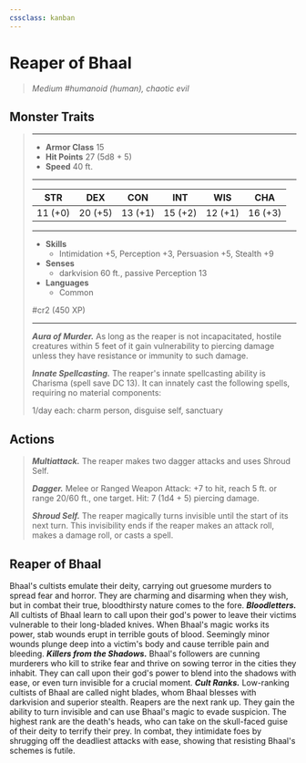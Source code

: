 ```yaml
---
cssclass: kanban
---
```


# Reaper of Bhaal
>*Medium #humanoid (human), chaotic evil*
## Monster Traits
>___
>- **Armor Class** 15
>- **Hit Points** 27 (5d8 + 5)
>- **Speed** 40 ft.
>___
>|STR|DEX|CON|INT|WIS|CHA|
>|:---:|:---:|:---:|:---:|:---:|:---:|
>|11 (+0)|20 (+5)|13 (+1)|15 (+2)|12 (+1)|16 (+3)|
>___
>- **Skills**
>	 - Intimidation +5, Perception +3, Persuasion +5, Stealth +9
>- **Senses**
>	 - darkvision 60 ft., passive Perception 13
>- **Languages**
>	 - Common
>
> #cr2 (450 XP)
>___
>***Aura of Murder.*** As long as the reaper is not incapacitated, hostile creatures within 5 feet of it gain vulnerability to piercing damage unless they have resistance or immunity to such damage.  
>
>***Innate Spellcasting.*** The reaper's innate spellcasting ability is Charisma (spell save DC 13). It can innately cast the following spells, requiring no material components:  
>
>1/day each: charm person, disguise self, sanctuary  
>
## Actions
>***Multiattack.*** The reaper makes two dagger attacks and uses Shroud Self.  
>
>***Dagger.*** Melee  or Ranged Weapon Attack: +7 to hit, reach 5 ft. or range 20/60 ft., one target. Hit: 7 (1d4 + 5) piercing damage.  
>
>***Shroud Self.*** The reaper magically turns invisible until the start of its next turn. This invisibility ends if the reaper makes an attack roll, makes a damage roll, or casts a spell.
## Reaper of Bhaal
Bhaal's cultists emulate their deity, carrying out gruesome murders to spread fear and horror. They are charming and disarming when they wish, but in combat their true, bloodthirsty nature comes to the fore.
***Bloodletters.*** All cultists of Bhaal learn to call upon their god's power to leave their victims vulnerable to their long-bladed knives. When Bhaal's magic works its power, stab wounds erupt in terrible gouts of blood. Seemingly minor wounds plunge deep into a victim's body and cause terrible pain and bleeding.
***Killers from the Shadows.*** Bhaal's followers are cunning murderers who kill to strike fear and thrive on sowing terror in the cities they inhabit. They can call upon their god's power to blend into the shadows with ease, or even turn invisible for a crucial moment.
***Cult Ranks.*** Low-ranking cultists of Bhaal are called night blades, whom Bhaal blesses with darkvision and superior stealth. Reapers are the next rank up. They gain the ability to turn invisible and can use Bhaal's magic to evade suspicion. The highest rank are the death's heads, who can take on the skull-faced guise of their deity to terrify their prey. In combat, they intimidate foes by shrugging off the deadliest attacks with ease, showing that resisting Bhaal's schemes is futile.